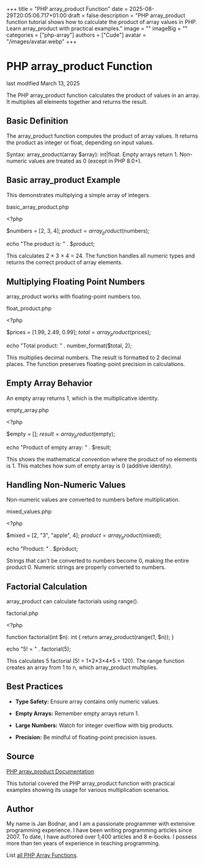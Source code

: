 +++
title = "PHP array_product Function"
date = 2025-08-29T20:05:06.717+01:00
draft = false
description = "PHP array_product function tutorial shows how to calculate the product of array values in PHP. Learn array_product with practical examples."
image = ""
imageBig = ""
categories = ["php-array"]
authors = ["Cude"]
avatar = "/images/avatar.webp"
+++

# PHP array_product Function

last modified March 13, 2025

The PHP array_product function calculates the product of values
in an array. It multiplies all elements together and returns the result.

## Basic Definition

The array_product function computes the product of array values.
It returns the product as integer or float, depending on input values.

Syntax: array_product(array $array): int|float. Empty arrays
return 1. Non-numeric values are treated as 0 (except in PHP 8.0+).

## Basic array_product Example

This demonstrates multiplying a simple array of integers.

basic_array_product.php
  

&lt;?php

$numbers = [2, 3, 4];
$product = array_product($numbers);

echo "The product is: " . $product; 

This calculates 2 × 3 × 4 = 24. The function handles all numeric types
and returns the correct product of array elements.

## Multiplying Floating Point Numbers

array_product works with floating-point numbers too.

float_product.php
  

&lt;?php

$prices = [1.99, 2.49, 0.99];
$total = array_product($prices);

echo "Total product: " . number_format($total, 2); 

This multiplies decimal numbers. The result is formatted to 2 decimal places.
The function preserves floating-point precision in calculations.

## Empty Array Behavior

An empty array returns 1, which is the multiplicative identity.

empty_array.php
  

&lt;?php

$empty = [];
$result = array_product($empty);

echo "Product of empty array: " . $result; 

This shows the mathematical convention where the product of no elements
is 1. This matches how sum of empty array is 0 (additive identity).

## Handling Non-Numeric Values

Non-numeric values are converted to numbers before multiplication.

mixed_values.php
  

&lt;?php

$mixed = [2, "3", "apple", 4];
$product = array_product($mixed);

echo "Product: " . $product; 

Strings that can't be converted to numbers become 0, making the entire
product 0. Numeric strings are properly converted to numbers.

## Factorial Calculation

array_product can calculate factorials using range().

factorial.php
  

&lt;?php

function factorial(int $n): int {
    return array_product(range(1, $n));
}

echo "5! = " . factorial(5); 

This calculates 5 factorial (5! = 1×2×3×4×5 = 120). The range function
creates an array from 1 to n, which array_product multiplies.

## Best Practices

- **Type Safety:** Ensure array contains only numeric values.

- **Empty Arrays:** Remember empty arrays return 1.

- **Large Numbers:** Watch for integer overflow with big products.

- **Precision:** Be mindful of floating-point precision issues.

## Source

[PHP array_product Documentation](https://www.php.net/manual/en/function.array-product.php)

This tutorial covered the PHP array_product function with practical
examples showing its usage for various multiplication scenarios.

## Author

My name is Jan Bodnar, and I am a passionate programmer with extensive
programming experience. I have been writing programming articles since 2007.
To date, I have authored over 1,400 articles and 8 e-books. I possess more
than ten years of experience in teaching programming.

List [all PHP Array Functions](/php/#php-array).
